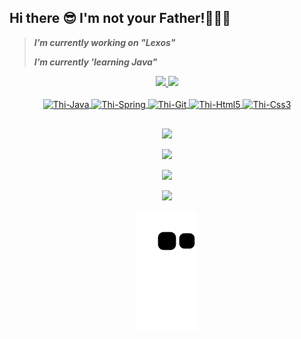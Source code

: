 ## Hi there 😎 I'm not your Father!🤯🤣🤣


> ***I’m currently working on "Lexos"***
> 
> ***I’m currently 'learning Java"***

<div align="center">
  <a href="https://github.com/thiagolluiz">
  <img height="180em" src="https://github-readme-stats.vercel.app/api?username=thiagolluiz&show_icons=true&theme=midnight-purple&include_all_commits=true&count_private=true"/>
  <img height="180em" src="https://github-readme-stats.vercel.app/api/top-langs/?username=thiagolluiz&layout=compact&langs_count=7&theme=midnight-purple"/>
</div>

  
  <!-- Little Icon -->
<div style="display: inline_block" align="center"><br> 
  <img align="center" alt="Thi-Java" height="50" width="60" src="https://cdn.jsdelivr.net/gh/devicons/devicon/icons/java/java-original-wordmark.svg" />
  <img align="center" alt="Thi-Spring" height="50" width="60" src="https://cdn.jsdelivr.net/gh/devicons/devicon/icons/spring/spring-plain-wordmark.svg" />
  <img align="center" alt="Thi-Git" height="50" width="60" src="https://cdn.jsdelivr.net/gh/devicons/devicon/icons/git/git-original-wordmark.svg" />
  <!-- <img align="center" alt="Thi-GitHub" height="50" width="60" src="https://cdn.jsdelivr.net/gh/devicons/devicon/icons/github/github-original-wordmark.svg" /> -->
  <img align="center" alt="Thi-Html5" height="50" width="60" src="https://cdn.jsdelivr.net/gh/devicons/devicon/icons/html5/html5-original-wordmark.svg" />
  <img align="center" alt="Thi-Css3" height="50" width="60" src="https://cdn.jsdelivr.net/gh/devicons/devicon/icons/css3/css3-original-wordmark.svg" />
  
  <!-- Big Image -->
  <!-- <img align="right" height="150" style="border-radius:50px;" src="https://https://www.facebook.com/photo/?fbid=2801545823262218&set=a.101823239901170">
</div> -->
  
  ##
  
 <!-- Add SocialMedia -->
 <div> 
  
  <a href="https://www.instagram.com/thilluiz/" target="_blank"><img src="https://img.shields.io/badge/-Instagram-%23E4405F?style=for-the-badge&logo=instagram&logoColor=white" target="_blank"></a>
  
 <a href="https://discord.gg/sAVm2w5C" target="_blank"><img src="https://img.shields.io/badge/Discord-7289DA?style=for-the-badge&logo=discord&logoColor=white" target="_blank"></a> 
   
  <a href = "mailton:delimaluiz.thiago@gmail.com"><img src="https://img.shields.io/badge/-Gmail-%23333?style=for-the-badge&logo=gmail&logoColor=white" target="_blank"></a>
   
  <a href="https://www.linkedin.com/in/thiago-de-lima-luiz-a97267191/" target="_blank"><img src="https://img.shields.io/badge/-LinkedIn-%230077B5?style=for-the-badge&logo=linkedin&logoColor=white" target="_blank"></a> 
 
  ![Snake animation](https://github.com/rafaballerini/rafaballerini/blob/output/github-contribution-grid-snake.svg)
 
</div>
